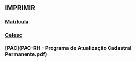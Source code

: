 ## IMPRIMIR
### [Matrícula](FORMULARIO_DE_MATRICULA_2020.pdf)
### [Celesc](celesc.pdf)
### [PAC](PAC-RH - Programa de Atualização Cadastral Permanente.pdf)

